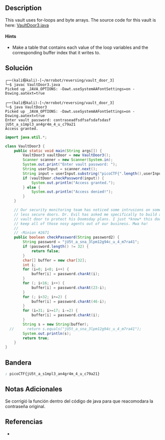 ## Description

This vault uses for-loops and byte arrays. The source code for this vault is here: [VaultDoor3.java](https://jupiter.challenges.picoctf.org/static/a4018cec1446761cb2e8cce05db925fa/VaultDoor3.java)
#### Hints
- Make a table that contains each value of the loop variables and the corresponding buffer index that it writes to.
## Solución

```shell
┌──(kali㉿kali)-[~/mrrobot/reversing/vault_door_3]
└─$ javac VaultDoor3.java
Picked up _JAVA_OPTIONS: -Dawt.useSystemAAFontSettings=on -Dswing.aatext=true
                                                                                  
┌──(kali㉿kali)-[~/mrrobot/reversing/vault_door_3]
└─$ java VaultDoor3      
Picked up _JAVA_OPTIONS: -Dawt.useSystemAAFontSettings=on -Dswing.aatext=true
Enter vault password: contraseadfsdfsafsdafsdasf
jU5t_a_s1mpl3_an4gr4m_4_u_c79a21
Access granted.
```

```java
import java.util.*;

class VaultDoor3 {
    public static void main(String args[]) {
        VaultDoor3 vaultDoor = new VaultDoor3();
        Scanner scanner = new Scanner(System.in);
        System.out.print("Enter vault password: ");
        String userInput = scanner.next();
        String input = userInput.substring("picoCTF{".length(),userInput.length()-1);
        if (vaultDoor.checkPassword(input)) {
            System.out.println("Access granted.");
        } else {
            System.out.println("Access denied!");
        }
    }

    // Our security monitoring team has noticed some intrusions on some of the
    // less secure doors. Dr. Evil has asked me specifically to build a stronger
    // vault door to protect his Doomsday plans. I just *know* this door will
    // keep all of those nosy agents out of our business. Mwa ha!
    //
    // -Minion #2671
    public boolean checkPassword(String password2) {
        String password = "jU5t_a_sna_3lpm12g94c_u_4_m7ra41";
        if (password.length() != 32) {
            return false;
        }
        char[] buffer = new char[32];
        int i;
        for (i=0; i<8; i++) {
            buffer[i] = password.charAt(i);
        }
        for (; i<16; i++) {
            buffer[i] = password.charAt(23-i);
        }
        for (; i<32; i+=2) {
            buffer[i] = password.charAt(46-i);
        }
        for (i=31; i>=17; i-=2) {
            buffer[i] = password.charAt(i);
        }
        String s = new String(buffer);
  //      return s.equals("jU5t_a_sna_3lpm12g94c_u_4_m7ra41");
        System.out.println(s);
        return true;
    }
}
```

## Bandera
```css
: picoCTF{jU5t_a_s1mpl3_an4gr4m_4_u_c79a21}
```
## Notas Adicionales
Se corrigió la función dentro del código de java para que reacomodara la contraseña original.


## Referencias
- 